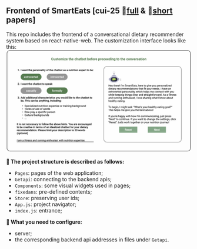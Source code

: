 ## Frontend of SmartEats [cui-25 📎[full](https://yuhanlolo.github.io/me/papers/cui25-smarteats-liang.pdf) & 📎[short](https://yuhanlolo.github.io/me/papers/cui25-multi-llm-liang.pdf) papers]
This repo includes the frontend of a conversational dietary recommender system based on react-native-web. The customization interface looks like this:
![image](teaser.png)

**🍝 The project structure is described as follows:**
- `Pages`: pages of the web application;
- `Getapi`: connecting to the backend apis;
- `Components`: some visual widgets used in pages;
- `fixedans`: pre-defined contents;
- `Store`: preserving user ids;
- `App.js`: project navigator;
- `index.js`: entrance;

**🥠 What you need to configure:**
- server;
- the corresponding backend api addresses in files under `Getapi`.
